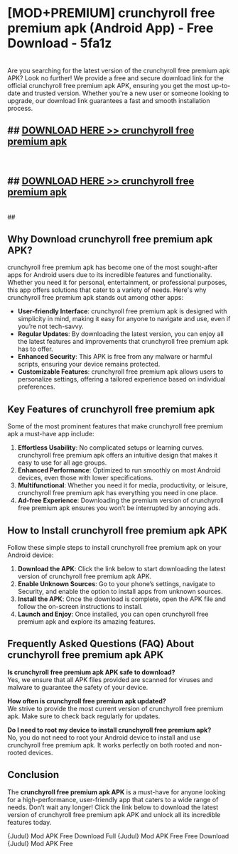 # [MOD+PREMIUM] crunchyroll free premium apk (Android App) - Free Download - 5fa1z <br>
<br>
Are you searching for the latest version of the crunchyroll free premium apk APK? Look no further! We provide a free and secure download link for the official crunchyroll free premium apk APK, ensuring you get the most up-to-date and trusted version. Whether you're a new user or someone looking to upgrade, our download link guarantees a fast and smooth installation process.


## ##  [DOWNLOAD HERE >> crunchyroll free premium apk](http://freeplayer.one?title=crunchyroll_free_premium_apk&ref=apk1)
  <br>

##  ## [DOWNLOAD HERE >> crunchyroll free premium apk](http://freeplayer.one?title=crunchyroll_free_premium_apk&ref=apk1)
  <br>
  ##



## Why Download crunchyroll free premium apk APK?

crunchyroll free premium apk has become one of the most sought-after apps for Android users due to its incredible features and functionality. Whether you need it for personal, entertainment, or professional purposes, this app offers solutions that cater to a variety of needs. Here's why crunchyroll free premium apk stands out among other apps:

- **User-friendly Interface**: crunchyroll free premium apk is designed with simplicity in mind, making it easy for anyone to navigate and use, even if you’re not tech-savvy.
- **Regular Updates**: By downloading the latest version, you can enjoy all the latest features and improvements that crunchyroll free premium apk has to offer.
- **Enhanced Security**: This APK is free from any malware or harmful scripts, ensuring your device remains protected.
- **Customizable Features**: crunchyroll free premium apk allows users to personalize settings, offering a tailored experience based on individual preferences.

## Key Features of crunchyroll free premium apk

Some of the most prominent features that make crunchyroll free premium apk a must-have app include:

1. **Effortless Usability**: No complicated setups or learning curves. crunchyroll free premium apk offers an intuitive design that makes it easy to use for all age groups.
2. **Enhanced Performance**: Optimized to run smoothly on most Android devices, even those with lower specifications.
3. **Multifunctional**: Whether you need it for media, productivity, or leisure, crunchyroll free premium apk has everything you need in one place.
4. **Ad-free Experience**: Downloading the premium version of crunchyroll free premium apk ensures you won’t be interrupted by annoying ads.

## How to Install crunchyroll free premium apk APK

Follow these simple steps to install crunchyroll free premium apk on your Android device:

1. **Download the APK**: Click the link below to start downloading the latest version of crunchyroll free premium apk APK.
2. **Enable Unknown Sources**: Go to your phone’s settings, navigate to Security, and enable the option to install apps from unknown sources.
3. **Install the APK**: Once the download is complete, open the APK file and follow the on-screen instructions to install.
4. **Launch and Enjoy**: Once installed, you can open crunchyroll free premium apk and explore its amazing features.

## Frequently Asked Questions (FAQ) About crunchyroll free premium apk APK

**Is crunchyroll free premium apk APK safe to download?**  
Yes, we ensure that all APK files provided are scanned for viruses and malware to guarantee the safety of your device.

**How often is crunchyroll free premium apk updated?**  
We strive to provide the most current version of crunchyroll free premium apk. Make sure to check back regularly for updates.

**Do I need to root my device to install crunchyroll free premium apk?**  
No, you do not need to root your Android device to install and use crunchyroll free premium apk. It works perfectly on both rooted and non-rooted devices.

## Conclusion

The **crunchyroll free premium apk APK** is a must-have for anyone looking for a high-performance, user-friendly app that caters to a wide range of needs. Don’t wait any longer! Click the link below to download the latest version of crunchyroll free premium apk APK and unlock all its incredible features today.

{Judul} Mod APK Free
Download Full {Judul} Mod APK Free
Free Download {Judul} Mod APK Free

